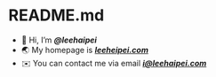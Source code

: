 # README.md

- 👋 Hi, I’m ***@leehaipei***
- 🌏 My homepage is [***leeheipei.com***](https://leehaipei.com)
- ✉️ You can contact me via email ***i@leehaipei.com***

